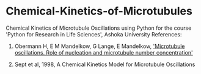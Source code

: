 # Chemical-Kinetics-of-Microtubules
Chemical Kinetics of Microtubule Oscillations using Python for the course 'Python for Research in Life Sciences', Ashoka University
References: 
1) Obermann H,  E M Mandelkow, G Lange, E Mandelkow, ['Microtubule oscillations. Role of nucleation and microtubule number concentration'](https://www.sciencedirect.com/science/article/pii/S0021925819395766)

2) Sept et al, 1998, A Chemical Kinetics Model for Microtubule Oscillations 
